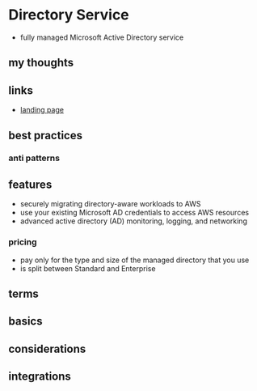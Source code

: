 # Directory Service

- fully managed Microsoft Active Directory service

## my thoughts

## links

- [landing page](https://aws.amazon.com/directoryservice/?did=ap_card&trk=ap_card)

## best practices

### anti patterns

## features

- securely migrating directory-aware workloads to AWS
- use your existing Microsoft AD credentials to access AWS resources
- advanced active directory (AD) monitoring, logging, and networking

### pricing

- pay only for the type and size of the managed directory that you use
- is split between Standard and Enterprise

## terms

## basics

## considerations

## integrations
